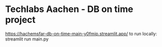 # Techlabs Aachen - DB on time project
https://hachemsfar-db-on-time-main-y0fmip.streamlit.app/
to run locally: streamlit run main.py
